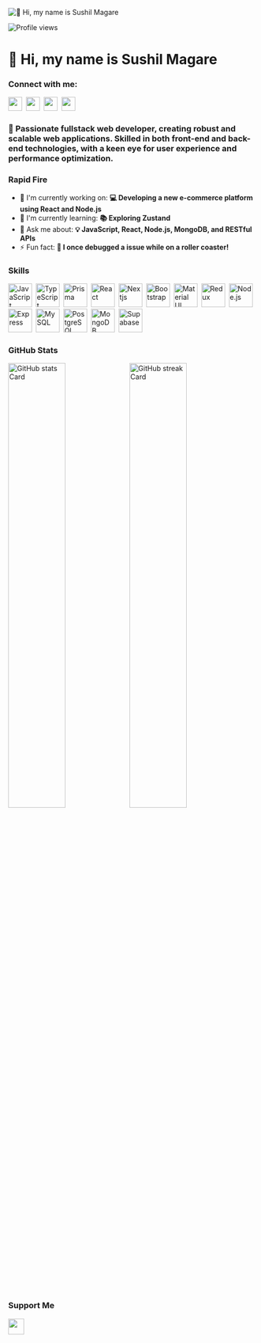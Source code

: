 ![👋 Hi, my name is Sushil Magare](https://mir-s3-cdn-cf.behance.net/project_modules/max_1200/79731568097599.5b50bca477735.jpg)

![Profile views](https://komarev.com/ghpvc/?username=sushilmagare10&label=Profile%20views&color=0e75b6&style=flat)

<div id="toc">
  <ul align="left" style="list-style: none">
    <summary>
      <h1>
        👋 Hi, my name is Sushil Magare
      </h1>
    </summary>
  </ul>
</div>

**<h3 align="left">Connect with me:</h3>** 
<p align="left"><a href="https://twitter.com/Sushil__SM" target="_blank"><img src="https://img.shields.io/badge/Twitter-000000?style=for-the-badge&logo=X&logoColor=white" height="28" style="margin-right: 4px"></a> <a href="https://www.youtube.com/@ByteLog" target="_blank"><img src="https://img.shields.io/badge/YouTube-FF0000?style=for-the-badge&logo=youtube&logoColor=white" height="28" style="margin-right: 4px"></a> <a href="https://www.linkedin.com/in/sushil-magare" target="_blank"><img src="https://img.shields.io/badge/LinkedIn-0077B5?style=for-the-badge&logo=linkedin&logoColor=white" height="28" style="margin-right: 4px"></a> <a href="https://www.instagram.com/_bytelog_" target="_blank"><img src="https://img.shields.io/badge/Instagram-E4405F?style=for-the-badge&logo=instagram&logoColor=white" height="28" style="margin-right: 4px"></a></p>

 **<h3 align="left">🚀 Passionate fullstack web developer, creating robust and scalable web applications. Skilled in both front-end and back-end technologies, with a keen eye for user experience and performance optimization.</h3>**

**<h3 align="left">Rapid Fire</h3>**

- 💼 I'm currently working on: **💻 Developing a new e-commerce platform using React and Node.js**
- 🌱 I'm currently learning: **📚 Exploring Zustand**
- 💬 Ask me about: **💡 JavaScript, React, Node.js, MongoDB, and RESTful APIs**
- ⚡ Fun fact: **🎢 I once debugged a issue while on a roller coaster!**

 **<h3 align="left">Skills</h3>**

<p align="left"><img src="https://skillicons.dev/icons?i=javascript" height="48" alt="JavaScript" style="margin-right: 4px"> <img src="https://skillicons.dev/icons?i=typescript" height="48" alt="TypeScript" style="margin-right: 4px"> <img src="https://skillicons.dev/icons?i=prisma" height="48" alt="Prisma" style="margin-right: 4px"> <img src="https://skillicons.dev/icons?i=react" height="48" alt="React" style="margin-right: 4px"> <img src="https://skillicons.dev/icons?i=nextjs" height="48" alt="Nextjs" style="margin-right: 4px"> <img src="https://skillicons.dev/icons?i=bootstrap" height="48" alt="Bootstrap" style="margin-right: 4px"> <img src="https://skillicons.dev/icons?i=materialui" height="48" alt="Material UI" style="margin-right: 4px"> <img src="https://skillicons.dev/icons?i=redux" height="48" alt="Redux" style="margin-right: 4px"> <img src="https://skillicons.dev/icons?i=nodejs" height="48" alt="Node.js" style="margin-right: 4px"> <img src="https://skillicons.dev/icons?i=express" height="48" alt="Express" style="margin-right: 4px"> <img src="https://skillicons.dev/icons?i=mysql" height="48" alt="MySQL" style="margin-right: 4px"> <img src="https://skillicons.dev/icons?i=postgresql" height="48" alt="PostgreSQL" style="margin-right: 4px"> <img src="https://skillicons.dev/icons?i=mongodb" height="48" alt="MongoDB" style="margin-right: 4px"> <img src="https://skillicons.dev/icons?i=supabase" height="48" alt="Supabase" style="margin-right: 4px"></p>

 **<h3 align="left">GitHub Stats</h3>**

<p align="left">
  <img width="48%" src="https://github-readme-stats.vercel.app/api?username=sushilmagare10&theme=react&hide_title=false&hide_rank=false&show_icons=true&include_all_commits=false&count_private=true&line_height=24&text_bold=true" alt="GitHub stats Card" />
  <img width="48%" src="https://streak-stats.demolab.com/?user=sushilmagare10&theme=react&hide_border=false&date_format=M%20j%5B%2C%20Y%5D&mode=daily&hide_total_contributions=false&hide_current_streak=false&hide_longest_streak=false&card_height=200" alt="GitHub streak Card" />
</p>

 **<h3 align="left">Support Me</h3>**

<p align="left"><a href="https://ko-fi.com/sushil_" target="_blank"><img src="https://img.shields.io/badge/Ko--fi-343B45?logo=kofi&logoColor=Black" height="32" style="margin-right: 4px"></a></p>
